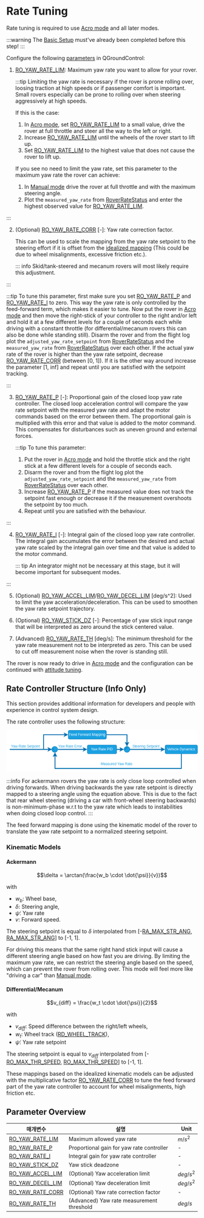 # Rate Tuning

Rate tuning is required to use [Acro mode](../flight_modes_rover/manual.md#acro-mode) and all later modes.

:::warning
The [Basic Setup](basic_setup.md) must've already been completed before this step!
:::

Configure the following [parameters](../advanced_config/parameters.md) in QGroundControl:

1. [RO_YAW_RATE_LIM](#RO_YAW_RATE_LIM): Maximum yaw rate you want to allow for your rover.

   :::tip
   Limiting the yaw rate is necessary if the rover is prone rolling over, loosing traction at high speeds or if passenger comfort is important.
   Small rovers especially can be prone to rolling over when steering aggressively at high speeds.

   If this is the case:

   1. In [Acro mode](../flight_modes_rover/manual.md#acro-mode), set [RO_YAW_RATE_LIM](#RO_YAW_RATE_LIM) to a small value, drive the rover at full throttle and steer all the way to the left or right.
   2. Increase [RO_YAW_RATE_LIM](#RO_YAW_RATE_LIM) until the wheels of the rover start to lift up.
   3. Set [RO_YAW_RATE_LIM](#RO_YAW_RATE_LIM) to the highest value that does not cause the rover to lift up.

   If you see no need to limit the yaw rate, set this parameter to the maximum yaw rate the rover can achieve:

   1. In [Manual mode](../flight_modes_rover/manual.md#manual-mode) drive the rover at full throttle and with the maximum steering angle.
   2. Plot the `measured_yaw_rate` from [RoverRateStatus](../msg_docs/RoverRateStatus.md) and enter the highest observed value for [RO_YAW_RATE_LIM](#RO_YAW_RATE_LIM).


:::

2. (Optional) [RO_YAW_RATE_CORR](#RO_YAW_RATE_CORR) [-]: Yaw rate correction factor.

   This can be used to scale the mapping from the yaw rate setpoint to the steering effort if it is offset from the [idealized mapping](#kinematic-models) (This could be due to wheel misalignments, excessive friction etc.).

   ::: info
   Skid/tank-steered and mecanum rovers will most likely require this adjustment.

:::

   :::tip
   To tune this parameter, first make sure you set [RO_YAW_RATE_P](#RO_YAW_RATE_P) and [RO_YAW_RATE_I](#RO_YAW_RATE_I) to zero.
   This way the yaw rate is only controlled by the feed-forward term, which makes it easier to tune.
   Now put the rover in [Acro mode](../flight_modes_rover/manual.md#acro-mode) and then move the right-stick of your controller to the right and/or left and hold it at a few different levels for a couple of seconds each while driving with a constant throttle (for differential/mecanum rovers this can also be done while standing still).
   Disarm the rover and from the flight log plot the `adjusted_yaw_rate_setpoint` from [RoverRateStatus](../msg_docs/RoverRateStatus.md) and the `measured_yaw_rate` from [RoverRateStatus](../msg_docs/RoverRateStatus.md) over each other.
   If the actual yaw rate of the rover is higher than the yaw rate setpoint, decrease [RO_YAW_RATE_CORR](#RO_YAW_RATE_CORR) (between [0, 1]).
   If it is the other way around increase the parameter [1, inf] and repeat until you are satisfied with the setpoint tracking.

:::

3. [RO_YAW_RATE_P](#RO_YAW_RATE_P) [-]: Proportional gain of the closed loop yaw rate controller.
   The closed loop acceleration control will compare the yaw rate setpoint with the measured yaw rate and adapt the motor commands based on the error between them.
   The proportional gain is multiplied with this error and that value is added to the motor command.
   This compensates for disturbances such as uneven ground and external forces.

   :::tip
   To tune this parameter:

   1. Put the rover in [Acro mode](../flight_modes_rover/manual.md#acro-mode) and hold the throttle stick and the right stick at a few different levels for a couple of seconds each.
   2. Disarm the rover and from the flight log plot the `adjusted_yaw_rate_setpoint` and the `measured_yaw_rate` from [RoverRateStatus](../msg_docs/RoverRateStatus.md) over each other.
   3. Increase [RO_YAW_RATE_P](#RO_YAW_RATE_P) if the measured value does not track the setpoint fast enough or decrease it if the measurement overshoots the setpoint by too much.
   4. Repeat until you are satisfied with the behaviour.

:::

4. [RO_YAW_RATE_I](#RO_YAW_RATE_I) [-]: Integral gain of the closed loop yaw rate controller.
   The integral gain accumulates the error between the desired and actual yaw rate scaled by the integral gain over time and that value is added to the motor command.

   ::: tip
   An integrator might not be necessary at this stage, but it will become important for subsequent modes.

:::

5. (Optional) [RO_YAW_ACCEL_LIM](#RO_YAW_ACCEL_LIM)/[RO_YAW_DECEL_LIM](#RO_YAW_DECEL_LIM) [deg/s^2]: Used to limit the yaw acceleration/deceleration.
   This can be used to smoothen the yaw rate setpoint trajectory.

6. (Optional) [RO_YAW_STICK_DZ](#RO_YAW_STICK_DZ) [-]: Percentage of yaw stick input range that will be interpreted as zero around the stick centered value.

7. (Advanced) [RO_YAW_RATE_TH](#RO_YAW_RATE_TH) [deg/s]: The minimum threshold for the yaw rate measurement not to be interpreted as zero.
   This can be used to cut off measurement noise when the rover is standing still.

The rover is now ready to drive in [Acro mode](../flight_modes_rover/manual.md#acro-mode) and the configuration can be continued with [attitude tuning](attitude_tuning.md).

## Rate Controller Structure (Info Only)

This section provides additional information for developers and people with experience in control system design.

The rate controller uses the following structure:

![Rover Rate Controller](../../assets/config/rover/rover_rate_controller.png)

:::info
For ackermann rovers the yaw rate is only close loop controlled when driving forwards.
When driving backwards the yaw rate setpoint is directly mapped to a steering angle using the equation above.
This is due to the fact that rear wheel steering (driving a car with front-wheel steering backwards) is non-minimum-phase w.r.t to the yaw rate which leads to instabilities when doing closed loop control.
:::

The feed forward mapping is done using the kinematic model of the rover to translate the yaw rate setpoint to a normalized steering setpoint.

### Kinematic Models

#### Ackermann

<!-- prettier-ignore -->

$$\delta = \arctan(\frac{w_b \cdot \dot{\psi}}{v})$$

with

- $w_b:$ Wheel base,
- $\delta:$ Steering angle,
- $\dot{\psi}:$ Yaw rate
- $v:$ Forward speed.

The steering setpoint is equal to $\delta$ interpolated from [-[RA_MAX_STR_ANG](../advanced_config/parameter_reference.md#RA_MAX_STR_ANG), [RA_MAX_STR_ANG](../advanced_config/parameter_reference.md#RA_MAX_STR_ANG)] to [-1, 1].

For driving this means that the same right hand stick input will cause a different steering angle based on how fast you are driving.
By limiting the maximum yaw rate, we can restrict the steering angle based on the speed, which can prevent the rover from rolling over.
This mode will feel more like "driving a car" than [Manual mode](../flight_modes_rover/manual.md#manual-mode).

#### Differential/Mecanum

<!-- prettier-ignore -->

$$v_{diff} = \frac{w_t \cdot \dot{\psi}}{2}$$

with

- $v_{diff}:$ Speed difference between the right/left wheels,
- $w_t:$ Wheel track ([RD_WHEEL_TRACK](../advanced_config/parameter_reference.md#RD_WHEEL_TRACK)),
- $\dot{\psi}:$ Yaw rate setpoint

The steering setpoint is equal to $v_{diff}$ interpolated from [-[RO_MAX_THR_SPEED](../advanced_config/parameter_reference.md#RO_MAX_THR_SPEED), [RO_MAX_THR_SPEED](../advanced_config/parameter_reference.md#RO_MAX_THR_SPEED)] to [-1, 1].

These mappings based on the idealized kinematic models can be adjusted with the multiplicative factor [RO_YAW_RATE_CORR](../advanced_config/parameter_reference.md#RO_YAW_RATE_CORR) to tune the feed forward part of the yaw rate controller to account for wheel misalignments, high friction etc.

## Parameter Overview

| 매개변수                                                                                                                                                                       | 설명                                                           | Unit      |
| -------------------------------------------------------------------------------------------------------------------------------------------------------------------------- | ------------------------------------------------------------ | --------- |
| <a id="RO_YAW_RATE_LIM"></a>[RO_YAW_RATE_LIM](../advanced_config/parameter_reference.md#RO_YAW_RATE_LIM)    | Maximum allowed yaw rate                                     | $m/s^2$   |
| <a id="RO_YAW_RATE_P"></a>[RO_YAW_RATE_P](../advanced_config/parameter_reference.md#RO_YAW_RATE_P)          | Proportional gain for yaw rate controller                    | -         |
| <a id="RO_YAW_RATE_I"></a>[RO_YAW_RATE_I](../advanced_config/parameter_reference.md#RO_YAW_RATE_I)          | Integral gain for yaw rate controller                        | -         |
| <a id="RO_YAW_STICK_DZ"></a>[RO_YAW_STICK_DZ](../advanced_config/parameter_reference.md#RO_YAW_STICK_DZ)    | Yaw stick deadzone                                           | -         |
| <a id="RO_YAW_ACCEL_LIM"></a>[RO_YAW_ACCEL_LIM](../advanced_config/parameter_reference.md#RO_YAW_ACCEL_LIM) | (Optional) Yaw acceleration limit         | $deg/s^2$ |
| <a id="RO_YAW_DECEL_LIM"></a>[RO_YAW_DECEL_LIM](../advanced_config/parameter_reference.md#RO_YAW_DECEL_LIM) | (Optional) Yaw deceleration limit         | $deg/s^2$ |
| <a id="RO_YAW_RATE_CORR"></a>[RO_YAW_RATE_CORR](../advanced_config/parameter_reference.md#RO_YAW_RATE_CORR) | (Optional) Yaw rate correction factor     | -         |
| <a id="RO_YAW_RATE_TH"></a>[RO_YAW_RATE_TH](../advanced_config/parameter_reference.md#RO_YAW_RATE_TH)       | (Advanced) Yaw rate measurement threshold | $deg/s$   |
